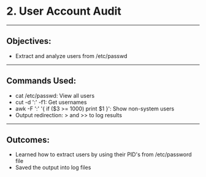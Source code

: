 # 2. User Account Audit

---

## Objectives:
-  Extract and analyze users from /etc/passwd

---

## Commands Used:
- cat /etc/passwd: View all users
- cut -d ':' -f1: Get usernames
- awk -F ':' '{ if ($3 >= 1000) print $1 }': Show non-system users
- Output redirection: > and >> to log results

---
## Outcomes:
- Learned how to extract users by using their PID's from /etc/password file
- Saved the output into log files
